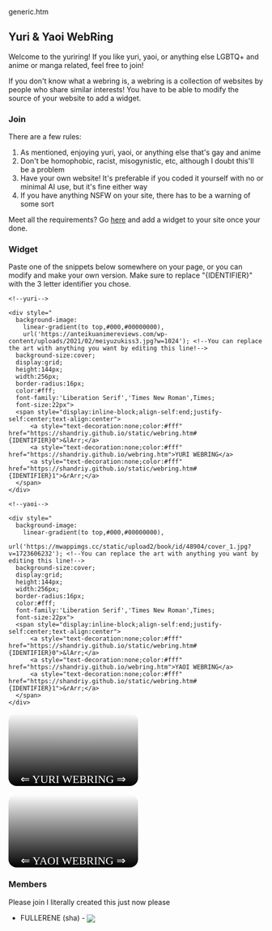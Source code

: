 generic.htm

## Yuri & Yaoi WebRing

Welcome to the yuriring! If you like yuri, yaoi, or anything else LGBTQ+ and anime or manga related, feel free to join!

If you don't know what a webring is, a webring is a collection of websites by people who share similar interests! You have to be able to modify the source of your website to add a widget.

### Join

There are a few rules:

1. As mentioned, enjoying yuri, yaoi, or anything else that's gay and anime
2. Don't be homophobic, racist, misogynistic, etc, although I doubt this'll be a problem
3. Have your own website! It's preferable if you coded it yourself with no or minimal AI use, but it's fine either way
4. If you have anything NSFW on your site, there has to be a warning of some sort

Meet all the requirements? Go [here](https://forms.gle/J1tjzacMmLTsHP9R9) and add a widget to your site once your done.

### Widget

Paste one of the snippets below somewhere on your page, or you can modify and make your own version. Make sure to replace "{IDENTIFIER}" with the 3 letter identifier you chose.

```
<!--yuri-->

<div style="
  background-image:
    linear-gradient(to top,#000,#00000000),
    url('https://anteikuanimereviews.com/wp-content/uploads/2021/02/meiyuzukiss3.jpg?w=1024'); <!--You can replace the art with anything you want by editing this line!-->
  background-size:cover;
  display:grid;
  height:144px;
  width:256px;
  border-radius:16px;
  color:#fff;
  font-family:'Liberation Serif','Times New Roman',Times;
  font-size:22px">
  <span style="display:inline-block;align-self:end;justify-self:center;text-align:center">
      <a style="text-decoration:none;color:#fff" href="https://shandriy.github.io/static/webring.htm#{IDENTIFIER}0">&lArr;</a>
      <a style="text-decoration:none;color:#fff" href="https://shandriy.github.io/webring.htm">YURI WEBRING</a>
      <a style="text-decoration:none;color:#fff" href="https://shandriy.github.io/static/webring.htm#{IDENTIFIER}1">&rArr;</a>
  </span>
</div>
```

```
<!--yaoi-->

<div style="
  background-image:
    linear-gradient(to top,#000,#00000000),
    url('https://mwappimgs.cc/static/upload2/book/id/48904/cover_1.jpg?v=1723606232'); <!--You can replace the art with anything you want by editing this line!-->
  background-size:cover;
  display:grid;
  height:144px;
  width:256px;
  border-radius:16px;
  color:#fff;
  font-family:'Liberation Serif','Times New Roman',Times;
  font-size:22px">
  <span style="display:inline-block;align-self:end;justify-self:center;text-align:center">
      <a style="text-decoration:none;color:#fff" href="https://shandriy.github.io/static/webring.htm#{IDENTIFIER}0">&lArr;</a>
      <a style="text-decoration:none;color:#fff" href="https://shandriy.github.io/webring.htm">YAOI WEBRING</a>
      <a style="text-decoration:none;color:#fff" href="https://shandriy.github.io/static/webring.htm#{IDENTIFIER}1">&rArr;</a>
  </span>
</div>
```

<div style="background-image:linear-gradient(to top,#000,#00000000),url('https://anteikuanimereviews.com/wp-content/uploads/2021/02/meiyuzukiss3.jpg?w=1024');background-size:cover;display:grid;height:144px;width:256px;border-radius:16px;color:#fff;font-family:'Liberation Serif','Times New Roman',Times;font-size:22px"><span style="display:inline-block;align-self:end;justify-self:center;text-align:center"><a style="text-decoration:none;color:#fff" href="https://shandriy.github.io/static/webring.htm#{IDENTIFIER}0">&lArr;</a> <a style="text-decoration:none;color:#fff" href="https://shandriy.github.io/webring.htm">YURI WEBRING</a> <a style="text-decoration:none;color:#fff" href="https://shandriy.github.io/static/webring.htm#{IDENTIFIER}1">&rArr;</a></span></div>
<br>
<div style="background-image:linear-gradient(to top,#000,#00000000),url('https://mwappimgs.cc/static/upload2/book/id/48904/cover_1.jpg?v=1723606232');background-size:cover;display:grid;height:144px;width:256px;border-radius:16px;color:#fff;font-family:'Liberation Serif','Times New Roman',Times;font-size:22px"><span style="display:inline-block;align-self:end;justify-self:center;text-align:center"><a style="text-decoration:none;color:#fff" href="https://shandriy.github.io/static/webring.htm#{IDENTIFIER}0">&lArr;</a> <a style="text-decoration:none;color:#fff" href="https://shandriy.github.io/webring.htm">YAOI WEBRING</a> <a style="text-decoration:none;color:#fff" href="https://shandriy.github.io/static/webring.htm#{IDENTIFIER}1">&rArr;</a></span></div>

### Members

Please join I literally created this just now please

- FULLERENE (sha) - [<img src="/static/img/button.gif" style="vertical-align:middle">](https://shandriy.github.io)
